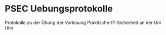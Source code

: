 # PSEC Uebungsprotokolle
Protokolle zu der Übung der Vorlesung Praktische-IT-Sicherheit an der Uni Ulm
